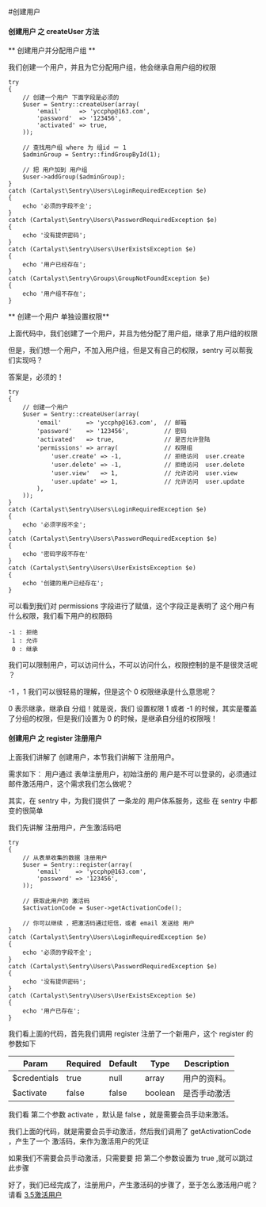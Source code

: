 #创建用户




#### 创建用户 之 createUser 方法


** 创建用户并分配用户组 **

我们创建一个用户，并且为它分配用户组，他会继承自用户组的权限

```
try
{
    // 创建一个用户 下面字段是必须的
    $user = Sentry::createUser(array(
        'email'     => 'yccphp@163.com',
        'password'  => '123456',
        'activated' => true,
    ));

    // 查找用户组 where 为 组id ＝ 1
    $adminGroup = Sentry::findGroupById(1);

    // 把 用户加到 用户组
    $user->addGroup($adminGroup);
}
catch (Cartalyst\Sentry\Users\LoginRequiredException $e)
{
    echo '必须的字段不全';
}
catch (Cartalyst\Sentry\Users\PasswordRequiredException $e)
{
    echo '没有提供密码';
}
catch (Cartalyst\Sentry\Users\UserExistsException $e)
{
    echo '用户已经存在';
}
catch (Cartalyst\Sentry\Groups\GroupNotFoundException $e)
{
    echo '用户组不存在';
}

```

** 创建一个用户 单独设置权限**

上面代码中，我们创建了一个用户，并且为他分配了用户组，继承了用户组的权限

但是，我们想一个用户，不加入用户组，但是又有自己的权限，sentry 可以帮我们实现吗？

答案是，必须的！

```
try
{
    // 创建一个用户
    $user = Sentry::createUser(array(
        'email'       => 'yccphp@163.com',	// 邮箱
        'password'    => '123456',			// 密码
        'activated'   => true,				// 是否允许登陆
        'permissions' => array(				// 权限组
            'user.create' => -1,			// 拒绝访问  user.create
            'user.delete' => -1,			// 拒绝访问  user.delete
            'user.view'   => 1,				// 允许访问  user.view
            'user.update' => 1,				// 允许访问  user.update
        ),
    ));
}
catch (Cartalyst\Sentry\Users\LoginRequiredException $e)
{
    echo '必须字段不全';
}
catch (Cartalyst\Sentry\Users\PasswordRequiredException $e)
{
    echo '密码字段不存在'
}
catch (Cartalyst\Sentry\Users\UserExistsException $e)
{
    echo '创建的用户已经存在';
}

````


可以看到我们对 permissions 字段进行了赋值，这个字段正是表明了 这个用户有什么权限，我们看下用户的权限码

```
-1 : 拒绝
 1 : 允许
 0 : 继承

```

我们可以限制用户，可以访问什么，不可以访问什么，权限控制的是不是很灵活呢 ？

-1 ，1 我们可以很轻易的理解，但是这个 0 权限继承是什么意思呢？

0 表示继承，继承自 分组！就是说，我们 设置权限 1 或者 -1 的时候，其实是覆盖了分组的权限，但是我们设置为 0  的时候，是继承自分组的权限哦！



#### 创建用户 之 register 注册用户

上面我们讲解了 创建用户，本节我们讲解下 注册用户。

需求如下：
	用户通过 表单注册用户，初始注册的 用户是不可以登录的，必须通过邮件激活用户，这个需求我们怎么做呢？
	
其实，在 sentry 中，为我们提供了 一条龙的 用户体系服务，这些 在 sentry 中都变的很简单

我们先讲解 注册用户，产生激活码吧


```
try
{
    // 从表单收集的数据 注册用户
    $user = Sentry::register(array(
        'email'    => 'yccphp@163.com',
        'password' => '123456',
    ));

    // 获取此用户的 激活码
    $activationCode = $user->getActivationCode();

    // 你可以继续 ，把激活码通过短信，或者 email 发送给 用户
}
catch (Cartalyst\Sentry\Users\LoginRequiredException $e)
{
    echo '必须的字段不全';
}
catch (Cartalyst\Sentry\Users\PasswordRequiredException $e)
{
    echo '没有提供密码';
}
catch (Cartalyst\Sentry\Users\UserExistsException $e)
{
    echo '用户已存在';
}

```
我们看上面的代码，首先我们调用 register 注册了一个新用户，这个 register 的参数如下

Param        | Required | Default | Type    | Description
------------ | -------- | ------- | ------- | -----------------------------------
$credentials | true     | null    | array   | 用户的资料。
$activate    | false    | false   | boolean | 是否手动激活


我们看 第二个参数 activate ，默认是 false ，就是需要会员手动来激活。

我们上面的代码，就是需要会员手动激活，然后我们调用了 getActivationCode ，产生了一个 激活码，来作为激活用户的凭证


如果我们不需要会员手动激活，只需要要 把 第二个参数设置为 true ,就可以跳过此步骤



好了，我们已经完成了，注册用户，产生激活码的步骤了，至于怎么激活用户呢？请看 [3.5激活用户](actUser.md)
